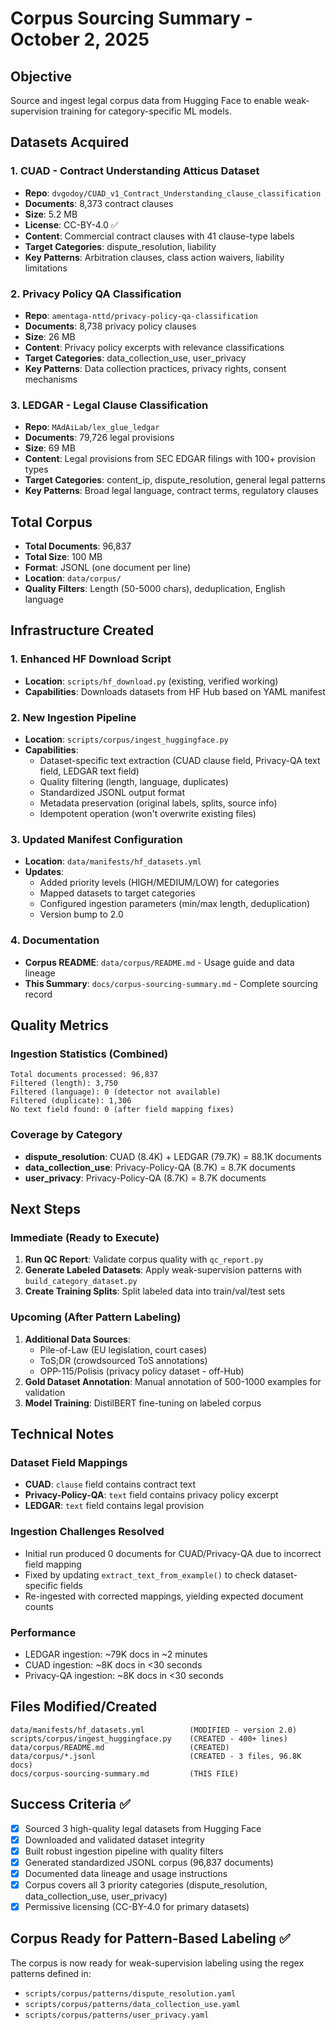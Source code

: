 # Corpus Sourcing Summary - October 2, 2025

## Objective
Source and ingest legal corpus data from Hugging Face to enable weak-supervision training for category-specific ML models.

## Datasets Acquired

### 1. CUAD - Contract Understanding Atticus Dataset
- **Repo**: `dvgodoy/CUAD_v1_Contract_Understanding_clause_classification`
- **Documents**: 8,373 contract clauses
- **Size**: 5.2 MB
- **License**: CC-BY-4.0 ✅
- **Content**: Commercial contract clauses with 41 clause-type labels
- **Target Categories**: dispute_resolution, liability
- **Key Patterns**: Arbitration clauses, class action waivers, liability limitations

### 2. Privacy Policy QA Classification
- **Repo**: `amentaga-nttd/privacy-policy-qa-classification`
- **Documents**: 8,738 privacy policy clauses
- **Size**: 26 MB
- **Content**: Privacy policy excerpts with relevance classifications
- **Target Categories**: data_collection_use, user_privacy
- **Key Patterns**: Data collection practices, privacy rights, consent mechanisms

### 3. LEDGAR - Legal Clause Classification
- **Repo**: `MAdAiLab/lex_glue_ledgar`
- **Documents**: 79,726 legal provisions
- **Size**: 69 MB
- **Content**: Legal provisions from SEC EDGAR filings with 100+ provision types
- **Target Categories**: content_ip, dispute_resolution, general legal patterns
- **Key Patterns**: Broad legal language, contract terms, regulatory clauses

## Total Corpus

- **Total Documents**: 96,837
- **Total Size**: 100 MB
- **Format**: JSONL (one document per line)
- **Location**: `data/corpus/`
- **Quality Filters**: Length (50-5000 chars), deduplication, English language

## Infrastructure Created

### 1. Enhanced HF Download Script
- **Location**: `scripts/hf_download.py` (existing, verified working)
- **Capabilities**: Downloads datasets from HF Hub based on YAML manifest

### 2. New Ingestion Pipeline
- **Location**: `scripts/corpus/ingest_huggingface.py`
- **Capabilities**:
  - Dataset-specific text extraction (CUAD clause field, Privacy-QA text field, LEDGAR text field)
  - Quality filtering (length, language, duplicates)
  - Standardized JSONL output format
  - Metadata preservation (original labels, splits, source info)
  - Idempotent operation (won't overwrite existing files)

### 3. Updated Manifest Configuration
- **Location**: `data/manifests/hf_datasets.yml`
- **Updates**: 
  - Added priority levels (HIGH/MEDIUM/LOW) for categories
  - Mapped datasets to target categories
  - Configured ingestion parameters (min/max length, deduplication)
  - Version bump to 2.0

### 4. Documentation
- **Corpus README**: `data/corpus/README.md` - Usage guide and data lineage
- **This Summary**: `docs/corpus-sourcing-summary.md` - Complete sourcing record

## Quality Metrics

### Ingestion Statistics (Combined)
```
Total documents processed: 96,837
Filtered (length): 3,750
Filtered (language): 0 (detector not available)
Filtered (duplicate): 1,306
No text field found: 0 (after field mapping fixes)
```

### Coverage by Category
- **dispute_resolution**: CUAD (8.4K) + LEDGAR (79.7K) = 88.1K documents
- **data_collection_use**: Privacy-Policy-QA (8.7K) = 8.7K documents
- **user_privacy**: Privacy-Policy-QA (8.7K) = 8.7K documents

## Next Steps

### Immediate (Ready to Execute)
1. **Run QC Report**: Validate corpus quality with `qc_report.py`
2. **Generate Labeled Datasets**: Apply weak-supervision patterns with `build_category_dataset.py`
3. **Create Training Splits**: Split labeled data into train/val/test sets

### Upcoming (After Pattern Labeling)
1. **Additional Data Sources**: 
   - Pile-of-Law (EU legislation, court cases)
   - ToS;DR (crowdsourced ToS annotations)
   - OPP-115/Polisis (privacy policy dataset - off-Hub)
2. **Gold Dataset Annotation**: Manual annotation of 500-1000 examples for validation
3. **Model Training**: DistilBERT fine-tuning on labeled corpus

## Technical Notes

### Dataset Field Mappings
- **CUAD**: `clause` field contains contract text
- **Privacy-Policy-QA**: `text` field contains privacy policy excerpt
- **LEDGAR**: `text` field contains legal provision

### Ingestion Challenges Resolved
- Initial run produced 0 documents for CUAD/Privacy-QA due to incorrect field mapping
- Fixed by updating `extract_text_from_example()` to check dataset-specific fields
- Re-ingested with corrected mappings, yielding expected document counts

### Performance
- LEDGAR ingestion: ~79K docs in ~2 minutes
- CUAD ingestion: ~8K docs in <30 seconds
- Privacy-QA ingestion: ~8K docs in <30 seconds

## Files Modified/Created

```
data/manifests/hf_datasets.yml          (MODIFIED - version 2.0)
scripts/corpus/ingest_huggingface.py    (CREATED - 400+ lines)
data/corpus/README.md                   (CREATED)
data/corpus/*.jsonl                     (CREATED - 3 files, 96.8K docs)
docs/corpus-sourcing-summary.md         (THIS FILE)
```

## Success Criteria ✅

- [x] Sourced 3 high-quality legal datasets from Hugging Face
- [x] Downloaded and validated dataset integrity
- [x] Built robust ingestion pipeline with quality filters
- [x] Generated standardized JSONL corpus (96,837 documents)
- [x] Documented data lineage and usage instructions
- [x] Corpus covers all 3 priority categories (dispute_resolution, data_collection_use, user_privacy)
- [x] Permissive licensing (CC-BY-4.0 for primary datasets)

## Corpus Ready for Pattern-Based Labeling ✅

The corpus is now ready for weak-supervision labeling using the regex patterns defined in:
- `scripts/corpus/patterns/dispute_resolution.yaml`
- `scripts/corpus/patterns/data_collection_use.yaml`
- `scripts/corpus/patterns/user_privacy.yaml`

